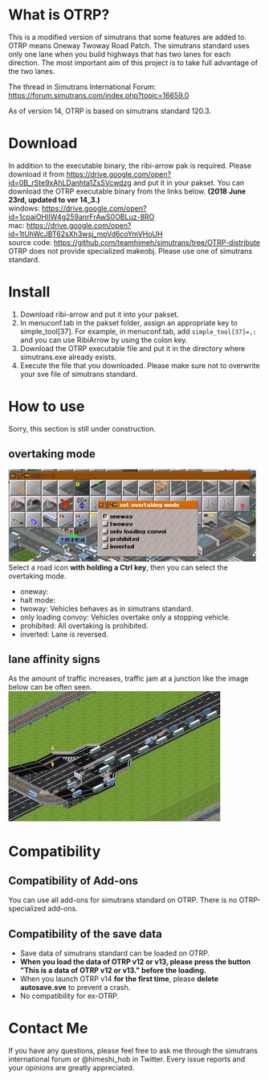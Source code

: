 # What is OTRP?
This is a modified version of simutrans that some features are added to.  
OTRP means Oneway Twoway Road Patch. The simutrans standard uses only one lane when you build highways that has two lanes for each direction. The most important aim of this project is to take full advantage of the two lanes.  

The thread in Simutrans International Forum: https://forum.simutrans.com/index.php?topic=16659.0  

As of version 14, OTRP is based on simutrans standard 120.3.

# Download
In addition to the executable binary, the ribi-arrow pak is required. Please download it from https://drive.google.com/open?id=0B_rSte9xAhLDanhta1ZsSVcwdzg and put it in your pakset.
You can download the OTRP executable binary from the links below. **(2018 June 23rd, updated to ver 14_3.)**  
windows: https://drive.google.com/open?id=1cpajOHIIW4g259anrFrAwS0OBLuz-8RO  
mac: https://drive.google.com/open?id=1tUhWcJBT62sXh3wsj_mpVd6coYmVHoUH  
source code: https://github.com/teamhimeh/simutrans/tree/OTRP-distribute  
OTRP does not provide specialized makeobj. Please use one of simutrans standard.

# Install
1. Download ribi-arrow and put it into your pakset.
1. In menuconf.tab in the pakset folder, assign an appropriate key to simple_tool[37]. For example, in menuconf.tab, add `simple_tool[37]=,:` and you can use RibiArrow by using the colon key.
1. Download the OTRP executable file and put it in the directory where simutrans.exe already exists.
1. Execute the file that you downloaded.
Please make sure not to overwrite your sve file of simutrans standard.

# How to use
Sorry, this section is still under construction.
## overtaking mode
![fig1](images/fig1.png)  
Select a road icon **with holding a Ctrl key**, then you can select the overtaking mode.
- oneway:
- halt mode:
- twoway: Vehicles behaves as in simutrans standard.
- only loading convoy: Vehicles overtake only a stopping vehicle.
- prohibited: All overtaking is prohibited.
- inverted: Lane is reversed.

## lane affinity signs
As the amount of traffic increases, traffic jam at a junction like the image below can be often seen.  
![fig3](images/fig3.png)  

# Compatibility
## Compatibility of Add-ons
You can use all add-ons for simutrans standard on OTRP. There is no OTRP-specialized add-ons.
## Compatibility of the save data
- Save data of simutrans standard can be loaded on OTRP.
- **When you load the data of OTRP v12 or v13, please press the button "This is a data of OTRP v12 or v13." before the loading.**  
- When you launch OTRP v14 **for the first time**, please **delete autosave.sve** to prevent a crash.
- No compatibility for ex-OTRP.

# Contact Me
If you have any questions, please feel free to ask me through the simutrans international forum or @himeshi_hob in Twitter. Every issue reports and your opinions are greatly appreciated.
